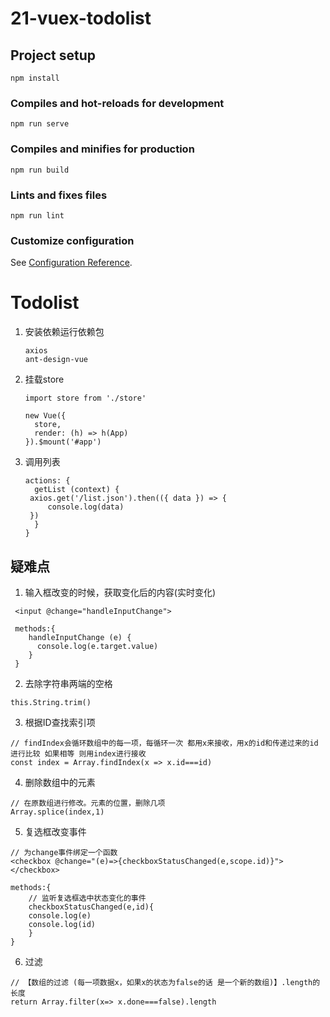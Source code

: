 # 21-vuex-todolist

## Project setup
```
npm install
```

### Compiles and hot-reloads for development
```
npm run serve
```

### Compiles and minifies for production
```
npm run build
```

### Lints and fixes files
```
npm run lint
```

### Customize configuration
See [Configuration Reference](https://cli.vuejs.org/config/).



# Todolist

1. 安装依赖运行依赖包

   ```
   axios
   ant-design-vue
   ```

2. 挂载store

   ```
   import store from './store'
   
   new Vue({
     store,
     render: (h) => h(App)
   }).$mount('#app')
   ```

3. 调用列表

   ```
   actions: {
     getList (context) {
   	axios.get('/list.json').then(({ data }) => {
   		console.log(data)
   	})
     }
   }
   ```



## 疑难点

 1. 输入框改变的时候，获取变化后的内容(实时变化)

```
 <input @change="handleInputChange">  
 
 methods:{
    handleInputChange (e) {
      console.log(e.target.value)
    }
 }
```

2. 去除字符串两端的空格

```
this.String.trim()
```

3. 根据ID查找索引项

```
// findIndex会循环数组中的每一项，每循环一次 都用x来接收，用x的id和传递过来的id进行比较 如果相等 则用index进行接收
const index = Array.findIndex(x => x.id===id)
```

4. 删除数组中的元素

```
// 在原数组进行修改。元素的位置，删除几项
Array.splice(index,1)
```

5. 复选框改变事件

```
// 为change事件绑定一个函数
<checkbox @change="(e)=>{checkboxStatusChanged(e,scope.id)}"></checkbox>

methods:{
	// 监听复选框选中状态变化的事件
	checkboxStatusChanged(e,id){
	console.log(e)
	console.log(id)
	}
}
```

6. 过滤

```
// 【数组的过滤 (每一项数据x，如果x的状态为false的话 是一个新的数组)】.length的长度
return Array.filter(x=> x.done===false).length
```

